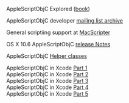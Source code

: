 
AppleScriptObjC Explored ([book](http://www.macosxautomation.com/applescript/apps/))

AppleScriptObjC developer [mailing list archive](http://lists.apple.com/archives/applescriptobjc-dev)

General scriptiing support at [MacScripter](http://macscripter.net/)

OS X 10.6 AppleScriptObjC [release Notes](http://developer.apple.com/library/mac/#releasenotes/ScriptingAutomation/RN-AppleScriptObjC/index.html)

AppleScriptObjC [Helper classes](http://www.macosxautomation.com/applescript/apps/helpers.html)

AppleScriptObjC in Xcode [Part 1](http://macscripter.net/viewtopic.php?id=30274)  
AppleScriptObjC in Xcode [Part 2](http://macscripter.net/viewtopic.php?id=30313)  
AppleScriptObjC in Xcode [Part 3](http://macscripter.net/viewtopic.php?id=30338)  
AppleScriptObjC in Xcode [Part 4](http://macscripter.net/viewtopic.php?id=30359)  
AppleScriptObjC in Xcode [Part 5](http://macscripter.net/viewtopic.php?id=30373)  

